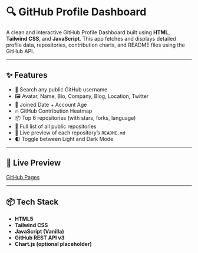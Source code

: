 # 🔍 GitHub Profile Dashboard

A clean and interactive GitHub Profile Dashboard built using **HTML**, **Tailwind CSS**, and **JavaScript**. This app fetches and displays detailed profile data, repositories, contribution charts, and README files using the GitHub API.

---

## ✨ Features

- 🔎 Search any public GitHub username
- 🖼️ Avatar, Name, Bio, Company, Blog, Location, Twitter
- 📅 Joined Date + Account Age
- 🔥 GitHub Contribution Heatmap
- 📦 Top 6 repositories (with stars, forks, language)
- 📁 Full list of all public repositories
- 📄 Live preview of each repository’s `README.md`
- 🌓 Toggle between Light and Dark Mode

---

## 🚀 Live Preview

[GitHub Pages](https://suvajitghosh2004.github.io/practice-project-Web-Dev/)



---

## 📦 Tech Stack

- **HTML5**
- **Tailwind CSS**
- **JavaScript (Vanilla)**
- **GitHub REST API v3**
- **Chart.js (optional placeholder)**

